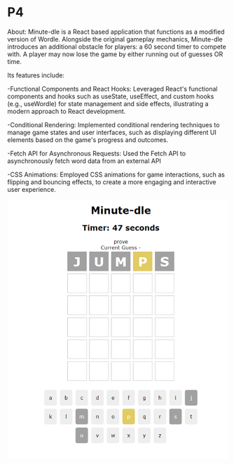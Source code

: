 # P4
About: Minute-dle is a React based application that functions as a modified version of Wordle. Alongside the original gameplay mechanics, Minute-dle introduces an additional obstacle for players: a 60 second timer to compete with. A player may now lose the game by either running out of guesses OR time. 

Its features include:

-Functional Components and React Hooks: Leveraged React's functional components and hooks such as useState, useEffect, and custom hooks (e.g., useWordle) for state management and side effects, illustrating a modern approach to React development.

-Conditional Rendering: Implemented conditional rendering techniques to manage game states and user interfaces, such as displaying different UI elements based on the game's progress and outcomes.

-Fetch API for Asynchronous Requests: Used the Fetch API to asynchronously fetch word data from an external API

-CSS Animations: Employed CSS animations for game interactions, such as flipping and bouncing effects, to create a more engaging and interactive user experience.


![Demo: ](myDemo.PNG)